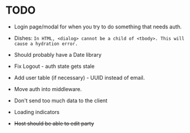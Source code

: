 # TODO

- Login page/modal for when you try to do something that needs auth.

- Dishes:
  `In HTML, <dialog> cannot be a child of <tbody>. This will cause a hydration error.`
- Should probably have a Date library
- Fix Logout - auth state gets stale
- Add user table (if necessary) - UUID instead of email.
- Move auth into middleware.
- Don't send too much data to the client
- Loading indicators

- ~~Host should be able to edit party~~
